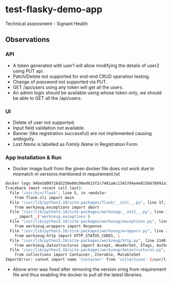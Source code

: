# test-flasky-demo-app
Technical assessment - Signant Health

## Observations

### API
* A token generated with user1 will allow modifying the details of user2 using PUT api.
* Patch/Delete not supported for end-end CRUD operation testing.
* Change of *password* not supported via PUT.
* GET /api/users using any token will get all the users. 
* An admin login should be available using whose token only, we should be able to GET all the /api/users. 


### UI
* Delete of user not supported.
* Input field validation not available.
* Banner (like registration successful) are not implemented causing ambiguity.
* *Last Name* is labelled as *Family Name* in Registration Form.


### App Installation & Run
* Docker image built from the given docker file does not work due to mismatch in versions mentioned in requirement.txt

```sh
docker logs 94be5d00716d3250e00c98ed615f2c7481a8c1345704e4e015b678991a3ae261
Traceback (most recent call last):
  File "/usr/bin/flask", line 5, in <module>
    from flask.cli import main
  File "/usr/lib/python3.10/site-packages/flask/__init__.py", line 17, in <module>
    from werkzeug.exceptions import abort
  File "/usr/lib/python3.10/site-packages/werkzeug/__init__.py", line 151, in <module>
    __import__('werkzeug.exceptions')
  File "/usr/lib/python3.10/site-packages/werkzeug/exceptions.py", line 71, in <module>
    from werkzeug.wrappers import Response
  File "/usr/lib/python3.10/site-packages/werkzeug/wrappers.py", line 27, in <module>
    from werkzeug.http import HTTP_STATUS_CODES, \
  File "/usr/lib/python3.10/site-packages/werkzeug/http.py", line 1148, in <module>
    from werkzeug.datastructures import Accept, HeaderSet, ETags, Authorization, \
  File "/usr/lib/python3.10/site-packages/werkzeug/datastructures.py", line 16, in <module>
    from collections import Container, Iterable, MutableSet
ImportError: cannot import name 'Container' from 'collections' (/usr/lib/python3.10/collections/__init__.py)

```
* Above error was fixed after removing the version sring from requirement file and thus enabling the docker to pull all the latest libraries.

